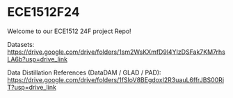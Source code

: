 # ECE1512F24
Welcome to our ECE1512 24F project Repo!

Datasets: https://drive.google.com/drive/folders/1sm2WsKXmfD9l4YIzDSFak7KM7rhsLA6b?usp=drive_link

Data Distillation References (DataDAM / GLAD / PAD): https://drive.google.com/drive/folders/1fSloV8BEgdoxI2R3uauL6ffrJBS00RiT?usp=drive_link
